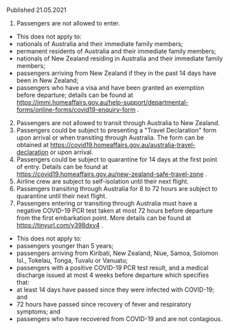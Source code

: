 Published 21.05.2021
1. Passengers are not allowed to enter.
- This does not apply to:
- nationals of Australia and their immediate family members;
- permanent residents of Australia and their immediate family members;
- nationals of New Zealand residing in Australia and their immediate family members;
- passengers arriving from New Zealand if they in the past 14 days have been in New Zealand;
- passengers who have a visa and have been granted an exemption before departure; details can be found at <a href="https://immi.homeaffairs.gov.au/help-support/departmental-forms/online-forms/covid19-enquiry-form">https://immi.homeaffairs.gov.au/help-support/departmental-forms/online-forms/covid19-enquiry-form</a> .
2. Passengers are not allowed to transit through Australia to New Zealand.
3. Passengers could be subject to presenting a "Travel Declaration" form upon arrival or when transiting through Australia. The form can be obtained at <a href="https://covid19.homeaffairs.gov.au/australia-travel-declaration">https://covid19.homeaffairs.gov.au/australia-travel-declaration</a> or upon arrival.
4. Passengers could be subject to quarantine for 14 days at the first point of entry. Details can be found at <a href="https://covid19.homeaffairs.gov.au/new-zealand-safe-travel-zone">https://covid19.homeaffairs.gov.au/new-zealand-safe-travel-zone</a> .
5. Airline crew are subject to self-isolation until their next flight.
6. Passengers transiting through Australia for 8 to 72 hours are subject to quarantine until their next flight.
7. Passengers entering or transiting through Australia must have a negative COVID-19 PCR test taken at most 72 hours before departure from the first embarkation point. More details can be found at <a href="https://tinyurl.com/y398dxv4">https://tinyurl.com/y398dxv4</a> .
- This does not apply to:
- passengers younger than 5 years;
- passengers arriving from Kiribati, New Zealand, Niue, Samoa, Solomon Isl., Tokelau, Tonga, Tuvalu or Vanuatu;
- passengers with a positive COVID-19 PCR test result, and a medical discharge issued at most 4 weeks before departure which specifies that:
- at least 14 days have passed since they were infected with COVID-19; and
- 72 hours have passed since recovery of fever and respiratory symptoms; and
- passengers who have recovered from COVID-19 and are not contagious.

